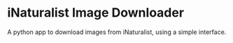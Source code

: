 # iNaturalist Image Downloader
A python app to download images from iNaturalist, using a simple interface.
